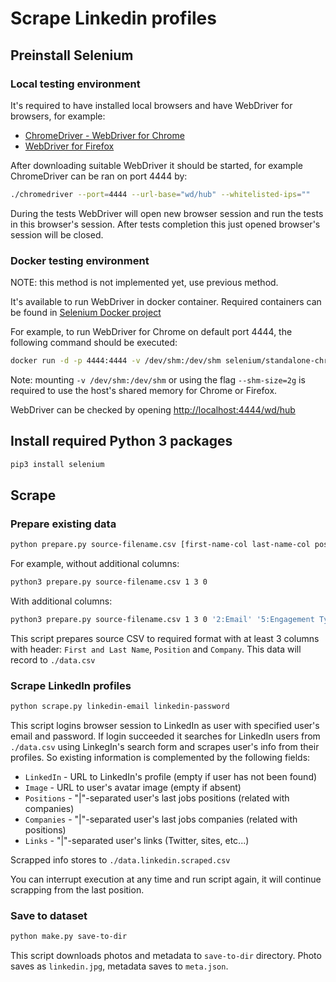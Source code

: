 # Scrape Linkedin profiles

## Preinstall Selenium

### Local testing environment

It's required to have installed local browsers and have WebDriver for browsers, for example:
* [ChromeDriver - WebDriver for Chrome](https://sites.google.com/a/chromium.org/chromedriver/)
* [WebDriver for Firefox](https://github.com/mozilla/geckodriver/releases)

After downloading suitable WebDriver it should be started, for example ChromeDriver can be ran on port 4444 by:
```bash
./chromedriver --port=4444 --url-base="wd/hub" --whitelisted-ips=""
```

During the tests WebDriver will open new browser session and run the tests in this browser's session.
After tests completion this just opened browser's session will be closed.

### Docker testing environment

NOTE: this method is not implemented yet, use previous method. 

It's available to run WebDriver in docker container.
Required containers can be found in [Selenium Docker project](https://github.com/SeleniumHQ/docker-selenium)

For example, to run WebDriver for Chrome on default port 4444, the following command should be executed:
```bash
docker run -d -p 4444:4444 -v /dev/shm:/dev/shm selenium/standalone-chrome
```
Note: mounting `-v /dev/shm:/dev/shm` or using the flag `--shm-size=2g` is required to use the host's shared memory
for Chrome or Firefox.

WebDriver can be checked by opening [http://localhost:4444/wd/hub](http://localhost:4444/wd/hub)

## Install required Python 3 packages 

```bash
pip3 install selenium  
```

## Scrape

### Prepare existing data
```bash
python prepare.py source-filename.csv [first-name-col last-name-col position-col company-col additional-cols...]
```
For example, without additional columns:
```bash
python3 prepare.py source-filename.csv 1 3 0
```
With additional columns:
```bash
python3 prepare.py source-filename.csv 1 3 0 '2:Email' '5:Engagement Type' '6:Stage'
```
This script prepares source CSV to required format with at least 3 columns with header:
`First and Last Name`, `Position` and `Company`. This data will record to `./data.csv`

### Scrape LinkedIn profiles
```bash
python scrape.py linkedin-email linkedin-password
```
This script logins browser session to LinkedIn as user with specified user's email and password.
If login succeeded it searches for LinkedIn users from `./data.csv` using LinkegIn's search form
and scrapes user's info from their profiles. So existing information is complemented by the following fields:
* `LinkedIn` - URL to LinkedIn's profile (empty if user has not been found)
* `Image` - URL to user's avatar image (empty if absent)
* `Positions` - "|"-separated user's last jobs positions (related with companies)
* `Companies` - "|"-separated user's last jobs companies (related with positions)
* `Links` - "|"-separated user's links (Twitter, sites, etc...)

Scrapped info stores to `./data.linkedin.scraped.csv`

You can interrupt execution at any time and run script again, it will continue scrapping from the last position.

### Save to dataset
```bash
python make.py save-to-dir
```
This script downloads photos and metadata to `save-to-dir` directory.
Photo saves as `linkedin.jpg`, metadata saves to `meta.json`.
